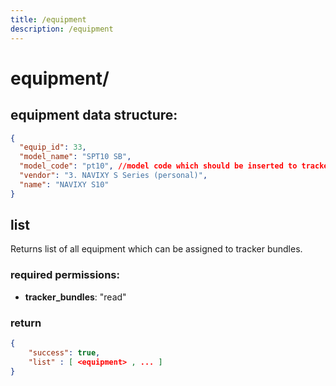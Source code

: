 ```yaml
---
title: /equipment
description: /equipment
---
```


# equipment/

## equipment data structure:

```json
{
  "equip_id": 33, 
  "model_name": "SPT10 SB", 
  "model_code": "pt10", //model code which should be inserted to tracker bundles
  "vendor": "3. NAVIXY S Series (personal)",
  "name": "NAVIXY S10"
}
```
    
## list

Returns list of all equipment which can be assigned to tracker bundles. 

### required permissions:

*   **tracker_bundles**: "read"

### return

```json
{
    "success": true,
    "list" : [ <equipment> , ... ] 
}
```